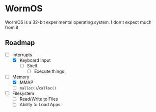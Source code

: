 # WormOS

WormOS is a 32-bit experimental operating system. I don't expect much from it

## Roadmap

- [ ] Interrupts
  - [X] Keyboard Input
    - [ ] Shell
      - [ ] Execute things
- [ ] Memory
  - [X] MMAP
  - [ ] `malloc()`/`calloc()`
- [ ] Filesystem
  - [ ] Read/Write to Files
  - [ ] Ability to Load Apps
